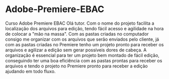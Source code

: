 # Adobe-Premiere-EBAC
Curso Adobe Premiere EBAC
Olá tutor.
 Com o nome do projeto facilita a localização dos arquivos para edição, tendo fácil acesso e agilidade na hora de colocar a "mão na massa".
 Com as pastas criadas no computador consigo me organizar com os arquivos que serão enviados pelo cliente, já com as pastas criadas no Premiere tenho um projeto pronto para receber os arquivos e agilizar a edição sem gerar possíveis dores de cabeça.
 A organização é essencial para ter um projeto bem montado de fácil edição, conseguindo ter uma boa eficiência com as pastas prontas para receber os arquivos e tendo o projeto no Premiere pronto para receber a edição ajudando em todo fluxo.
